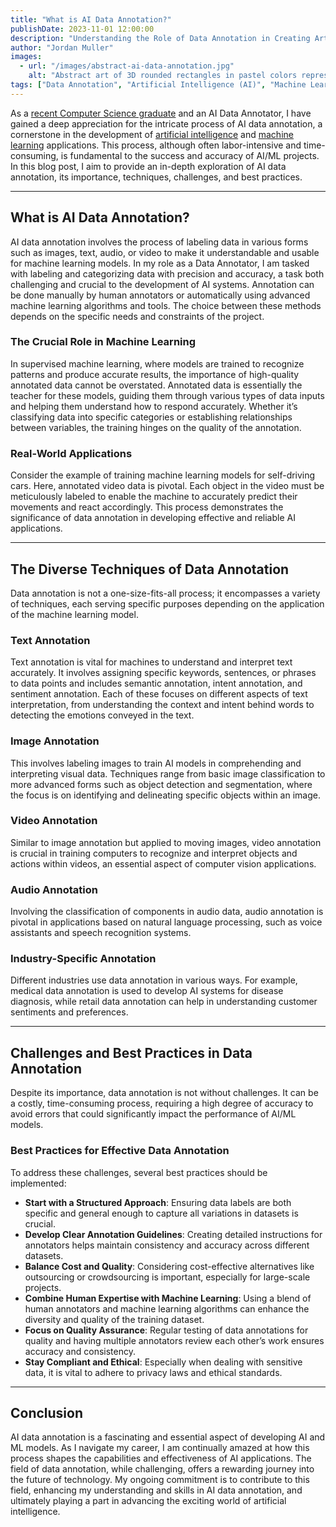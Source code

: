```yaml
---
title: "What is AI Data Annotation?"
publishDate: 2023-11-01 12:00:00
description: "Understanding the Role of Data Annotation in Creating Artificial Intelligence."
author: "Jordan Muller"
images:
  - url: "/images/abstract-ai-data-annotation.jpg"
    alt: "Abstract art of 3D rounded rectangles in pastel colors representing AI data annotation, floating and overlapping against a white backdrop."
tags: ["Data Annotation", "Artificial Intelligence (AI)", "Machine Learning (ML)"]
---
```


As a [recent Computer Science graduate](/blog/graduating-with-bachelors-in-comp-sci/) and an AI Data Annotator, I have gained a deep appreciation for the intricate process of AI data annotation, a cornerstone in the development of [artificial intelligence](/blog/tags/Artificial%20Intelligence) and [machine learning](/blog/tags/Machine%20Learning) applications. This process, although often labor-intensive and time-consuming, is fundamental to the success and accuracy of AI/ML projects. In this blog post, I aim to provide an in-depth exploration of AI data annotation, its importance, techniques, challenges, and best practices.

---

## What is AI Data Annotation?

AI data annotation involves the process of labeling data in various forms such as images, text, audio, or video to make it understandable and usable for machine learning models. In my role as a Data Annotator, I am tasked with labeling and categorizing data with precision and accuracy, a task both challenging and crucial to the development of AI systems. Annotation can be done manually by human annotators or automatically using advanced machine learning algorithms and tools. The choice between these methods depends on the specific needs and constraints of the project.

### The Crucial Role in Machine Learning

In supervised machine learning, where models are trained to recognize patterns and produce accurate results, the importance of high-quality annotated data cannot be overstated. Annotated data is essentially the teacher for these models, guiding them through various types of data inputs and helping them understand how to respond accurately. Whether it’s classifying data into specific categories or establishing relationships between variables, the training hinges on the quality of the annotation.

### Real-World Applications

Consider the example of training machine learning models for self-driving cars. Here, annotated video data is pivotal. Each object in the video must be meticulously labeled to enable the machine to accurately predict their movements and react accordingly. This process demonstrates the significance of data annotation in developing effective and reliable AI applications.

---

## The Diverse Techniques of Data Annotation

Data annotation is not a one-size-fits-all process; it encompasses a variety of techniques, each serving specific purposes depending on the application of the machine learning model.

### Text Annotation

Text annotation is vital for machines to understand and interpret text accurately. It involves assigning specific keywords, sentences, or phrases to data points and includes semantic annotation, intent annotation, and sentiment annotation. Each of these focuses on different aspects of text interpretation, from understanding the context and intent behind words to detecting the emotions conveyed in the text.

### Image Annotation

This involves labeling images to train AI models in comprehending and interpreting visual data. Techniques range from basic image classification to more advanced forms such as object detection and segmentation, where the focus is on identifying and delineating specific objects within an image.

### Video Annotation

Similar to image annotation but applied to moving images, video annotation is crucial in training computers to recognize and interpret objects and actions within videos, an essential aspect of computer vision applications.

### Audio Annotation

Involving the classification of components in audio data, audio annotation is pivotal in applications based on natural language processing, such as voice assistants and speech recognition systems.

### Industry-Specific Annotation

Different industries use data annotation in various ways. For example, medical data annotation is used to develop AI systems for disease diagnosis, while retail data annotation can help in understanding customer sentiments and preferences.

---

## Challenges and Best Practices in Data Annotation

Despite its importance, data annotation is not without challenges. It can be a costly, time-consuming process, requiring a high degree of accuracy to avoid errors that could significantly impact the performance of AI/ML models.

### Best Practices for Effective Data Annotation

To address these challenges, several best practices should be implemented:

- **Start with a Structured Approach**: Ensuring data labels are both specific and general enough to capture all variations in datasets is crucial.
- **Develop Clear Annotation Guidelines**: Creating detailed instructions for annotators helps maintain consistency and accuracy across different datasets.
- **Balance Cost and Quality**: Considering cost-effective alternatives like outsourcing or crowdsourcing is important, especially for large-scale projects.
- **Combine Human Expertise with Machine Learning**: Using a blend of human annotators and machine learning algorithms can enhance the diversity and quality of the training dataset.
- **Focus on Quality Assurance**: Regular testing of data annotations for quality and having multiple annotators review each other’s work ensures accuracy and consistency.
- **Stay Compliant and Ethical**: Especially when dealing with sensitive data, it is vital to adhere to privacy laws and ethical standards.

---

## Conclusion

AI data annotation is a fascinating and essential aspect of developing AI and ML models. As I navigate my career, I am continually amazed at how this process shapes the capabilities and effectiveness of AI applications. The field of data annotation, while challenging, offers a rewarding journey into the future of technology. My ongoing commitment is to contribute to this field, enhancing my understanding and skills in AI data annotation, and ultimately playing a part in advancing the exciting world of artificial intelligence.